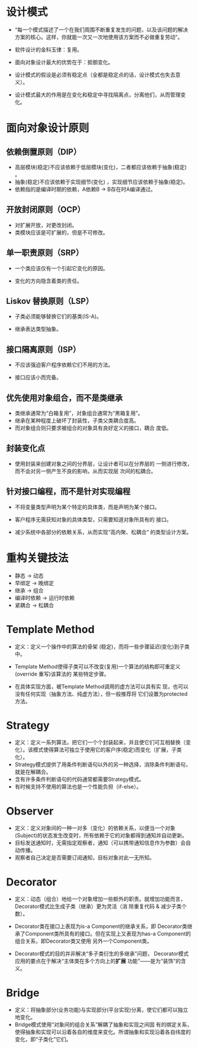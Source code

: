 # 设计模式

+ “每一个模式描述了一个在我们周围不断重复发生的问题，以及该问题的解决方案的核心。这样，你就能一次又一次地使用该方案而不必做重复劳动”。

+ 软件设计的金科玉律：复用。
+ 面向对象设计最大的优势在于：抵御变化。
+ 设计模式的假设是必须有稳定点（全都是稳定点的话，设计模式也失去意义）。
+ 设计模式最大的作用是在变化和稳定中寻找隔离点，分离他们，从而管理变化。

# 面向对象设计原则

## 依赖倒置原则（DIP）

+ 高层模块(稳定)不应该依赖于低层模块(变化)，二者都应该依赖于抽象(稳定) 。
+ 抽象(稳定)不应该依赖于实现细节(变化) ，实现细节应该依赖于抽象(稳定)。
+ 依赖指的是编译时期的依赖，A依赖B -> B存在时A编译通过。

## 开放封闭原则（OCP）
+ 对扩展开放，对更改封闭。
+ 类模块应该是可扩展的，但是不可修改。

## 单一职责原则（SRP）

+ 一个类应该仅有一个引起它变化的原因。

+ 变化的方向隐含着类的责任。

## Liskov 替换原则（LSP）

+ 子类必须能够替换它们的基类(IS-A)。

+ 继承表达类型抽象。

## 接口隔离原则（ISP）

+ 不应该强迫客户程序依赖它们不用的方法。

+ 接口应该小而完备。

## 优先使用对象组合，而不是类继承

+ 类继承通常为“白箱复用”，对象组合通常为“黑箱复用”。
+ 继承在某种程度上破坏了封装性，子类父类耦合度高。
+ 而对象组合则只要求被组合的对象具有良好定义的接口，耦合
  度低。

## 封装变化点

+ 使用封装来创建对象之间的分界层，让设计者可以在分界层的
  一侧进行修改，而不会对另一侧产生不良的影响，从而实现层
  次间的松耦合。

## 针对接口编程，而不是针对实现编程

+ 不将变量类型声明为某个特定的具体类，而是声明为某个接口。

+ 客户程序无需获知对象的具体类型，只需要知道对象所具有的
  接口。

+ 减少系统中各部分的依赖关系，从而实现“高内聚、松耦合”
  的类型设计方案。

# 重构关键技法
+ 静态 -> 动态
+ 早绑定 -> 晚绑定
+ 继承 -> 组合
+ 编译时依赖 -> 运行时依赖
+ 紧耦合 -> 松耦合

# Template Method

+ 定义：定义一个操作中的算法的骨架 (稳定)，而将一些步骤延迟(变化)到子类中。

+ Template Method使得子类可以不改变(复用)一个算法的结构即可重定义(override 重写)该算法的
  某些特定步骤。

+ 在具体实现方面，被Template Method调用的虚方法可以具有实
  现，也可以没有任何实现（抽象方法、纯虚方法），但一般推荐将
  它们设置为protected方法。

# Strategy

+ 定义：定义一系列算法，把它们一个个封装起来，并且使它们可互相替换（变化）。该模式使得算法可独立于使用它的客户序(稳定)而变化（扩展，子类化）。
+ Strategy模式提供了用条件判断语句以外的另一种选择，消除条件判断语句，就是在解耦合。
+ 含有许多条件判断语句的代码通常都需要Strategy模式。
+ 有时候支持不使用的算法也是一个性能负担（if-else）。

# Observer

+ 定义：定义对象间的一种一对多（变化）的依赖关系，以便当一个对象(Subject)的状态发生改变时，所有依赖于它的对象都得到通知并自动更新。
+ 目标发送通知时，无需指定观察者，通知（可以携带通知信息作为参数）会自动传播。
+ 观察者自己决定是否需要订阅通知，目标对象对此一无所知。

# Decorator

+ 定义：动态（组合）地给一个对象增加一些额外的职责。就增加功能而言，Decorator模式比生成子类（继承）更为灵活（消
  除重复代码 & 减少子类个数）。

+ Decorator类在接口上表现为is-a Component的继承关系，即  Decorator类继承了Component类所具有的接口。但在实现上又表现为has-a Component的组合关系，即Decorator类又使用 另外一个Component类。
+ Decorator模式的目的并非解决“多子类衍生的多继承”问题，  Decorator模式应用的要点在于解决“主体类在多个方向上的**扩展** 功能”——是为“装饰”的含义。

# Bridge

+ 定义：将抽象部分(业务功能)与实现部分(平台实现)分离，使它们都可以独立地变化。
+ Bridge模式使用“对象间的组合关系”解耦了抽象和实现之间固 有的绑定关系，使得抽象和实现可以沿着各自的维度来变化。所谓抽象和实现沿着各自纬度的变化，即“子类化”它们。


